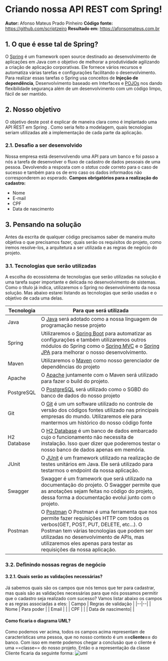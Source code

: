 # Criando nossa API REST com Spring! 
**Autor:** Afonso Mateus Prado Pinheiro 
**Código fonte:** https://github.com/scriptzeiro
**Resultado em:** https://afonsomateus.com.br
 
## 1. O que é esse tal de Spring?
O [Spring](https://spring.io/) é um framework open source destinado ao desenvolvimento de aplicações em Java  com o objetivo de melhorar a produtividade agilizando a criação de aplicação corporativas. Ele fornece vários recursos e automatiza várias tarefas e configurações facilitando o desenvolvimento. Para realizar essas tarefas o Spring usa conceitos de **Injeção de dependência**,  Desenvolvimento baseado em Interfaces e [POJOs](https://pt.wikipedia.org/wiki/Plain_Old_Java_Objects) nos dando flexibilidade segurança além de um desenvolvimento com um código limpo, fácil de ser mantido.
## 2. Nosso objetivo
O objetivo deste post é explicar de maneira clara como é implantado uma API REST em Spring . Como seria feito a modelagem, quais tecnologias seriam utilizadas até a implementação de cada parte da aplicação.
### 2.1. Desafio a ser desenvolvido
Nossa empresa está desenvolvendo uma API para um banco e foi passo a nós a tarefa de desenvolver o fluxo de cadastro de dados pessoais de uma pessoa. Devolvendo a resposta com o *status code* correto para o caso de sucesso e também para os de erro caso os dados informados não corresponderem ao esperado. 
**Campos obrigatórios para a realização do cadastro:**
 -   Nome
 -   E-mail
 -   CPF
 -   Data de nascimento
## 3. Pensando na solução
Antes da escrita de qualquer código precisamos saber de maneira muito objetiva o que precisamos fazer, quais serão os requisitos do projeto, como iremos resolve-los, a arquitetura a ser utilizada e as regras de negócio do projeto.
### 3.1. Tecnologias que serão utilizadas
A escolha do ecossistema de tecnologias  que serão utilizadas na solução é uma tarefa super importante e delicada no desenvolvimento de sistemas. Como o título já indica, utilizaremos o Spring no desenvolvimento da nossa solução. Mas abaixo estarei listando as tecnologias que serão usadas e o objetivo de cada uma delas.

| Tecnologia | Para que será utilizada |
|--|--|
| Java |O [Java](https://www.w3schools.com/java/java_intro.asp) será adotado como a nossa linguagem de programação nesse projeto |
| Spring | Utilizaremos o [Spring Boot](https://spring.io/projects/spring-boot) para automatizar as configurações e também utilizaremos outros módulos do Spring como o [Spring MVC](https://spring.io/guides/gs/serving-web-content/) e o [Spring JPA](https://spring.io/projects/spring-data) para melhorar o nosso desenvolvimento. |
| Maven | Utilizaremos o [Maven](https://maven.apache.org/) como nosso gerenciador de dependências do projeto|
| Apache | O [Apache](https://maven.apache.org/install.html) juntamente com o Maven será utilizado para fazer o build do projeto. |
| PostgreSQL| O [PostgreSQL](https://www.postgresql.org/download/) será utilizado como o SGBD do banco de dados do nosso projeto|
| Git | O [Git](https://git-scm.com/downloads) é um um software utilizado no controle de versão dos códigos fontes utilizado nas principais empresas do mundo. Utilizaremos ele para mantermos um histórico do nosso código fonte |
| H2 Database| O [H2 Database](https://www.h2database.com/html/main.html) é um banco de dados embarcado cujo o funcionamento não necessita de instalação. Isso quer dizer que poderemos testar o nosso banco de dados apenas em memória.  |
| JUnit| O [JUnit](https://junit.org/junit5/) é um framework utilizado na realização de testes unitários em Java. Ele será utilizado para testarmos o endpoint da nossa aplicação.  |
| Swagger| Swagger é um framework que será utilizado na documentação do projeto. O Swagger permite que as anotações sejam feitas no código do projeto, dessa forma a documentação evolui junto com o projeto.|
| Postman| O [Postman](https://www.postman.com/) O Postman é uma ferramenta que nos permite fazer requisições HTTP com todos os verbos(GET, POST, PUT, DELETE, etc...). O Postman tem várias tecnologias que podem ser utilizadas no desenvolvimento de APIs, mas utilizaremos eles apenas para testar as requisições da nossa aplicação. |

### 3.2. Definindo nossas regras de negócio
#### 3.2.1. Quais serão as validações necessárias?
Já sabemos quais são os campos que nós temos que ter para cadastrar, mas quais são as validações necessárias para que nós possamos permitir que o cadastro seja realizado com sucesso? Vamos listar abaixo os campos e as regras associadas a eles:
| Campo | Regras de validação |
|--|--|
| Nome | Para poder |
| Email |  |
| CPF |  |
| Data de nascimento|  |


#### Como ficaria o diagrama UML?
Como podemos ver acima, todos os campos acima representam de características uma pessoa, que no nosso contexto é um **==cliente==** do banco. Com isso em mente podemos chegar a conclusão que o cliente é uma ==classe== do nosso projeto. Então o a representação da classe Cliente ficaria da seguinte forma:
![uml](https://user-images.githubusercontent.com/48936532/103358091-2fee7b80-4a8b-11eb-911c-98c4101093ec.jpg)
